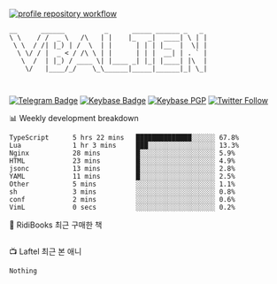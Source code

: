 [![profile repository workflow](https://github.com/vbalien/vbalien/actions/workflows/push.yml/badge.svg)](https://github.com/vbalien/vbalien/actions/workflows/push.yml)
```
__      ______          _      _____ ______ _   _ 
\ \    / /  _ \   /\   | |    |_   _|  ____| \ | |
 \ \  / /| |_) | /  \  | |      | | | |__  |  \| |
  \ \/ / |  _ < / /\ \ | |      | | |  __| | . ` |
   \  /  | |_) / ____ \| |____ _| |_| |____| |\  |
    \/   |____/_/    \_\______|_____|______|_| \_|
                                                  
                                                  
```
[![Telegram Badge](https://img.shields.io/badge/-Telegram-2CA5E0?logo=telegram)](https://t.me/vbalien)
[![Keybase Badge](https://img.shields.io/badge/-Keybase-33A0FF?logo=keybase&logoColor=white)](https://keybase.io/vbalien)
[![Keybase PGP](https://img.shields.io/keybase/pgp/vbalien)](http://sks.pod02.fleetstreetops.com/pks/lookup?search=0xE98CF73DE1E36F7D1B8A383AFD987F8DBE513071&fingerprint=on&op=index)
[![Twitter Follow](https://img.shields.io/twitter/follow/_elnyan)](https://twitter.com/_elnyan)

📊 Weekly development breakdown
```
TypeScript      5 hrs 22 mins   ██████████████░░░░░░ 67.8%
Lua             1 hr 3 mins     ███░░░░░░░░░░░░░░░░░ 13.3%
Nginx           28 mins         █░░░░░░░░░░░░░░░░░░░ 5.9%
HTML            23 mins         █░░░░░░░░░░░░░░░░░░░ 4.9%
jsonc           13 mins         █░░░░░░░░░░░░░░░░░░░ 2.8%
YAML            11 mins         █░░░░░░░░░░░░░░░░░░░ 2.5%
Other           5 mins          ░░░░░░░░░░░░░░░░░░░░ 1.1%
sh              3 mins          ░░░░░░░░░░░░░░░░░░░░ 0.8%
conf            2 mins          ░░░░░░░░░░░░░░░░░░░░ 0.6%
VimL            0 secs          ░░░░░░░░░░░░░░░░░░░░ 0.2%
```
📖 RidiBooks 최근 구매한 책
```
```
📺 Laftel 최근 본 애니
```
Nothing
```

